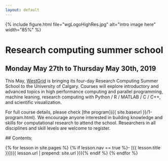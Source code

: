 ```yaml
---
layout: default
---
```


{% include figure.html file="wgLogoHighRes.jpg" alt="intro image here" width="85%" %}

# Research computing summer school

## Monday May 27th to Thursday May 30th, 2019

This May, [WestGrid](https://www.westgrid.ca) is bringing its four-day Research Computing Summer School
to the University of Calgary. Courses will explore introductory and advanced topics in high performance
computing and parallel programming, machine leaning, research computing with Python / R / MATLAB / C /
C++, and scientific visualization.

For full course details, please check [the program]({{ site.baseurl }}/1-program.html). We encourage
anyone interested in building knowledge and skills for computational research to attend the
school. Researchers in all disciplines and skill levels are welcome to register.

<div class="toc" markdown="1">
## Contents:

{% for lesson in site.pages %}
{% if lesson.nav == true %}- [{{ lesson.title }}]({{ lesson.url | prepend: site.url }}){% endif %}
{% endfor %}
</div>
